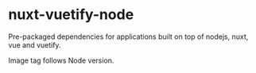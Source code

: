 # nuxt-vuetify-node
Pre-packaged dependencies for applications built on top of nodejs, nuxt, vue and vuetify.

Image tag follows Node version.
